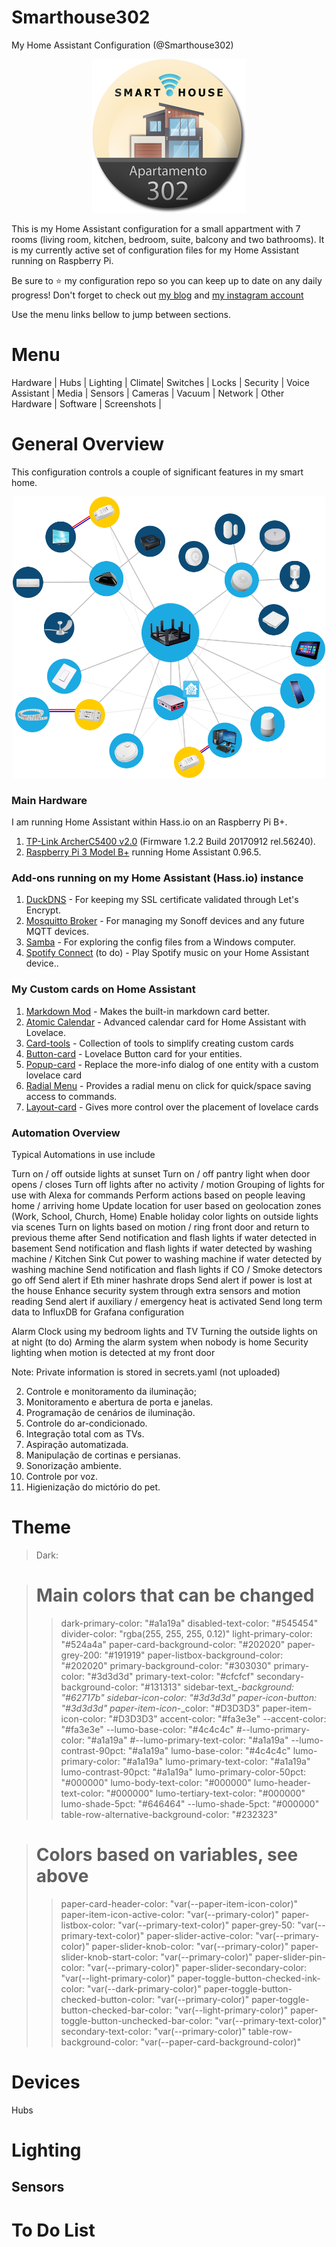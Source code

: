 # Smarthouse302
My Home Assistant Configuration (@Smarthouse302)

<p align="center"><img width="246" height="246" src="/images/logo.png"></p>

This is my Home Assistant configuration for a small appartment with 7 rooms (living room, kitchen, bedroom, suite, balcony and two bathrooms). It is my currently active set of configuration files for my Home Assistant running on Raspberry Pi.

Be sure to ⭐️ my configuration repo so you can keep up to date on any daily progress! Don't forget to check out [my blog](https://smarthouse302.blogspot.com/) and [my instagram account](https://www.instagram.com/smarthouse302/)

Use the menu links bellow to jump between sections.

# Menu

Hardware | Hubs | Lighting | Climate| Switches | Locks | Security | Voice Assistant | Media | Sensors | Cameras | Vacuum | Network | Other Hardware | Software | Screenshots |

# General Overview
This configuration controls a couple of significant features in my smart home.

<p align="center"><img width="500" height="450" src="/images/esquema.png"></p>

### Main Hardware

I am running Home Assistant within Hass.io on an Raspberry Pi B+.

1. [TP-Link ArcherC5400 v2.0](https://www.tp-link.com/us/home-networking/wifi-router/archer-c5400/) (Firmware 1.2.2 Build 20170912 rel.56240).
2. [Raspberry Pi 3 Model B+](https://www.raspberrypi.org/products/raspberry-pi-3-model-b-plus/) running Home Assistant 0.96.5.

### Add-ons running on my Home Assistant (Hass.io) instance

1. [DuckDNS](https://www.home-assistant.io/addons/duckdns/) - For keeping my SSL certificate validated through Let's Encrypt.
2. [Mosquitto Broker](https://www.home-assistant.io/addons/mosquitto/) - For managing my Sonoff devices and any future MQTT devices.
3. [Samba](https://www.home-assistant.io/addons/samba/) - For exploring the config files from a Windows computer.
4. [Spotify Connect](https://community.home-assistant.io/t/community-hass-io-add-on-spotify-connect/61210/1) (to do) - Play Spotify music on your Home Assistant device..

### My Custom cards on Home Assistant

1. [Markdown Mod](https://github.com/thomasloven/lovelace-markdown-mod) - Makes the built-in markdown card better.
2. [Atomic Calendar](https://github.com/atomic7777/atomic_calendar) - Advanced calendar card for Home Assistant with Lovelace.
3. [Card-tools](https://github.com/thomasloven/lovelace-card-tools) - Collection of tools to simplify creating custom cards 
4. [Button-card](https://github.com/custom-cards/button-card) - Lovelace Button card for your entities.
5. [Popup-card](https://github.com/thomasloven/lovelace-popup-card) - Replace the more-info dialog of one entity with a custom lovelace card
6. [Radial Menu](https://github.com/custom-cards/radial-menu) - Provides a radial menu on click for quick/space saving access to commands. 
7. [Layout-card](https://github.com/thomasloven/lovelace-layout-card) - Gives more control over the placement of lovelace cards

### Automation Overview
Typical Automations in use include

Turn on / off outside lights at sunset
Turn on / off pantry light when door opens / closes
Turn off lights after no activity / motion
Grouping of lights for use with Alexa for commands
Perform actions based on people leaving home / arriving home
Update location for user based on geolocation zones (Work, School, Church, Home)
Enable holiday color lights on outside lights via scenes
Turn on lights based on motion / ring front door and return to previous theme after
Send notification and flash lights if water detected in basement
Send notification and flash lights if water detected by washing machine / Kitchen Sink
Cut power to washing machine if water detected by washing machine
Send notification and flash lights if CO / Smoke detectors go off
Send alert if Eth miner hashrate drops
Send alert if power is lost at the house
Enhance security system through extra sensors and motion reading
Send alert if auxiliary / emergency heat is activated
Send long term data to InfluxDB for Grafana configuration


Alarm Clock using my bedroom lights and TV
Turning the outside lights on at night (to do)
Arming the alarm system when nobody is home
Security lighting when motion is detected at my front door

Note: Private information is stored in secrets.yaml (not uploaded)

2. Controle e monitoramento da iluminação;
3. Monitoramento e abertura de porta e janelas.
4. Programação de cenários de iluminação.
5. Controle do ar-condicionado.
6. Integração total com as TVs.
7. Aspiração automatizada.
8. Manipulação de cortinas e persianas.
9. Sonorização ambiente.
10. Controle por voz.
11. Higienização do mictório do pet.

# Theme

> Dark:

> # Main colors that can be changed
> > dark-primary-color: "#a1a19a"
> > disabled-text-color: "#545454"
> > divider-color: "rgba(255, 255, 255, 0.12)"
> > light-primary-color: "#524a4a"
> > paper-card-background-color: "#202020"
> > paper-grey-200: "#191919"
> > paper-listbox-background-color: "#202020"
> > primary-background-color: "#303030"
> > primary-color: "#3d3d3d"
> > primary-text-color: "#cfcfcf"
> > secondary-background-color: "#131313"
> > sidebar-text_-_background: "#62717b"
> > sidebar-icon-color: "#3d3d3d"
> > paper-icon-button: "#3d3d3d"
> > paper-item-icon_-_color: "#D3D3D3"
> > paper-item-icon-color: "#D3D3D3"
> > accent-color: "#fa3e3e"
> > --accent-color: "#fa3e3e"
> > --lumo-base-color: "#4c4c4c"
> > #--lumo-primary-color: "#a1a19a"
> > #--lumo-primary-text-color: "#a1a19a"
> > --lumo-contrast-90pct: "#a1a19a"
> > lumo-base-color: "#4c4c4c"
> > lumo-primary-color: "#a1a19a"
> > lumo-primary-text-color: "#a1a19a"
> > lumo-contrast-90pct: "#a1a19a"
> > lumo-primary-color-50pct: "#000000"
> > lumo-body-text-color: "#000000"
> > lumo-header-text-color: "#000000"
> > lumo-tertiary-text-color: "#000000"
> > lumo-shade-5pct: "#646464"
> > --lumo-shade-5pct: "#000000"
> > table-row-alternative-background-color: "#232323"

> # Colors based on variables, see above
> > paper-card-header-color: "var(--paper-item-icon-color)"
> > paper-item-icon-active-color: "var(--primary-color)"
> > paper-listbox-color: "var(--primary-text-color)"
> > paper-grey-50: "var(--primary-text-color)"
> > paper-slider-active-color: "var(--primary-color)"
> > paper-slider-knob-color: "var(--primary-color)"
> > paper-slider-knob-start-color: "var(--primary-color)"
> > paper-slider-pin-color: "var(--primary-color)"
> > paper-slider-secondary-color: "var(--light-primary-color)"
> > paper-toggle-button-checked-ink-color: "var(--dark-primary-color)"
> > paper-toggle-button-checked-button-color: "var(--primary-color)"
> > paper-toggle-button-checked-bar-color: "var(--light-primary-color)"
> > paper-toggle-button-unchecked-bar-color: "var(--primary-text-color)"
> > secondary-text-color: "var(--primary-color)"
> > table-row-background-color: "var(--paper-card-background-color)"

# Devices
Hubs

# Lighting

## Sensors


# To Do List


